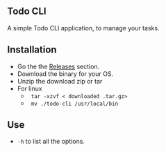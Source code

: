 ## Todo CLI
A simple Todo CLI application, to manage your tasks.

## Installation
- Go the the [Releases](https://github.com/harisheoran/todo-cli/releases) section.
- Download the binary for your OS.
- Unzip the download zip or tar
- For linux
    - ``` tar -xzvf < downloaded .tar.gz>```
    - ``` mv ./todo-cli /usr/local/bin```

## Use
- ```-h``` to list all the options.